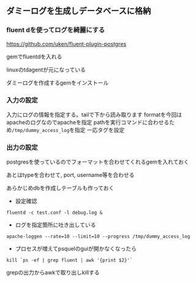 ## ダミーログを生成しデータベースに格納

### fluent dを使ってログを綺麗にする

https://github.com/uken/fluent-plugin-postgres

gemでfluentdを入れる

linuxのtdagentが元になっている

ダミーログを作成するgemをインストール

###  入力の設定

入力にログの情報を指定する。tailで下から読み取ります
formatを今回はapacheのログなのでapacheを指定
pathを実行コマンドに合わせるため`/tmp/dummy_access_log`を指定
一応タグを設定

### 出力の設定

postgresを使っているのでフォーマットを合わせてくれるgemを入れておく

あとはtypeを合わせて, port, username等を合わせる

あらかじめdbを作成しテーブルも作っておく



- 設定確認

```
fluentd -c test.conf -l debug.log &
```

- ログを指定箇所に吐き出している

```
apache-loggen --rate=10 --limit=10 --progress /tmp/dummy_access_log
```

- プロセスが増えてpsquelのguiが開かなくなったら
```
kill `ps -ef | grep fluent | awk '{print $2}'`
```

grepの出力からawkで取り出しkillする

